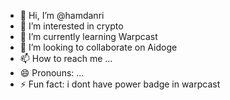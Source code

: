- 👋 Hi, I’m @hamdanri
- 👀 I’m interested in crypto 
- 🌱 I’m currently learning Warpcast
- 💞️ I’m looking to collaborate on Aidoge
- 📫 How to reach me ...
- 😄 Pronouns: ...
- ⚡ Fun fact: i dont have power badge in warpcast

<!---
hamdanri/hamdanri is a ✨ special ✨ repository because its `README.md` (this file) appears on your GitHub profile.
You can click the Preview link to take a look at your changes.
--->
